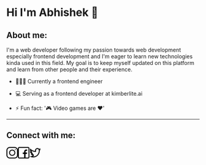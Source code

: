 # Hi I'm Abhishek 👋

## About me:

I'm a web developer following my passion towards web development especially frontend development and I'm eager to learn new technologies kinda used in this field. My goal is to keep myself updated on this platform and learn from other people and their experience. 

* 👨🏿‍💻 Currently a frontend engineer

* 💻 Serving as a frontend developer at kimberlite.ai

* ⚡ Fun fact: '🎮 Video games are ❤'
___

## Connect with me:

<a href="https://www.instagram.com/ui_buddy"><img src="instagram.png" height=30px width=30px alt="Instagram" align="left"/></a> 
<a href="https://www.facebook.com/abhi.kalyane.5"><img src="facebook.png" height=30px width=30px alt="Facebook" align="left"/></a>
<a href="https://www.twitter.com/Abhishe37431640"><img src="twitter.png" height=30px width=30px alt="Twitter"/></a>
<!--
**abhishek-designs/abhishek-designs** is a ✨ _special_ ✨ repository because its `README.md` (this file) appears on your GitHub profile.

Here are some ideas to get you started:

- 🔭 I’m currently working on ...
- 🌱 I’m currently learning ...
- 👯 I’m looking to collaborate on ...
- 🤔 I’m looking for help with ...
- 💬 Ask me about ...
- 📫 How to reach me: ...
- 😄 Pronouns: ...
- ⚡ Fun fact: ...
-->
